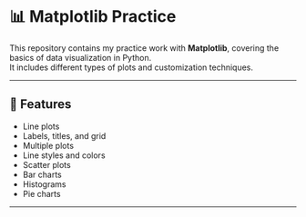 # 📊 Matplotlib Practice

This repository contains my practice work with **Matplotlib**, covering the basics of data visualization in Python.  
It includes different types of plots and customization techniques.

---

## 🚀 Features
- Line plots
- Labels, titles, and grid
- Multiple plots
- Line styles and colors
- Scatter plots
- Bar charts
- Histograms
- Pie charts

---


